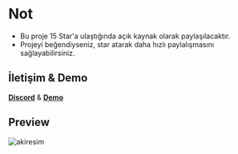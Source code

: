 # Not 
- Bu proje 15 Star'a ulaştığında açık kaynak olarak paylaşılacaktır.
- Projeyi beğendiyseniz, star atarak daha hızlı paylalışmasını sağlayabilirsiniz.

## İletişim & Demo
**[Discord](https://discord.com/users/337545269845688361)** & **[Demo](https://akira-portfolioo.vercel.app/)**

## Preview
![akiresim](https://github.com/user-attachments/assets/5ef0d510-49aa-4af8-a326-b878c16aec5a)
